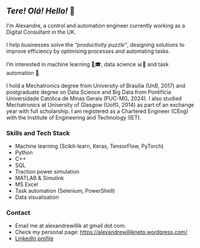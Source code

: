 

## _Tere! Olá! Hello!_ 👋

I'm Alexandre, a control and automation engineer currently working as a Digital Consultant in the UK. 
<br/><br/>
I help businesses solve the _"productivity puzzle"_, designing solutions to improve efficiency by optimising processes and automating tasks.
<br/><br/>
I’m interested in machine learning 🤖🎓, data science 📊🔬 and task automation 🤖.
<br/><br/>
I hold a Mechatronics degree from University of Brasilia (UnB, 2017) and postgraduate degree on Data Science and Big Data from Pontifícia Universidade Católica de Minas Gerais (PUC-MG, 2024). I also studied Mechatronics at University of Glasgow (UofG, 2014) as part of an exchange year with full scholarship.
I am registered as a Chartered Engineer (CEng) with the Institute of Engineering and Technology (IET).

### Skills and Tech Stack

- Machine learning (Scikit-learn, Keras, TensorFlow, PyTorch)
- Python
- C++
- SQL
- Traction power simulation
- MATLAB & Simulink
- MS Excel
- Task automation (Selenium, PowerShell)
- Data visualisation

### Contact

- Email me at alexandrewillik at gmail dot com.
- Check my personal page: https://alexandrewillikneto.wordpress.com/
- [LinkedIn profile](https://www.linkedin.com/in/alexandre-willik-neto-411633122/)

